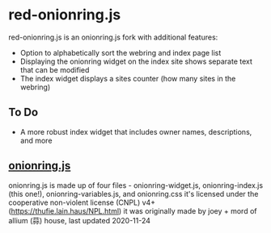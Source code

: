 # red-onionring.js
red-onionring.js is an onionring.js fork with additional features:
- Option to alphabetically sort the webring and index page list
- Displaying the onionring widget on the index site shows separate text that can be modified
- The index widget displays a sites counter (how many sites in the webring)

## To Do
- A more robust index widget that includes owner names, descriptions, and more

## [onionring.js](https://garlic.garden/onionring/)
onionring.js is made up of four files - onionring-widget.js, onionring-index.js (this one!), onionring-variables.js, and onionring.css
it's licensed under the cooperative non-violent license (CNPL) v4+ (https://thufie.lain.haus/NPL.html)
it was originally made by joey + mord of allium (蒜) house, last updated 2020-11-24



